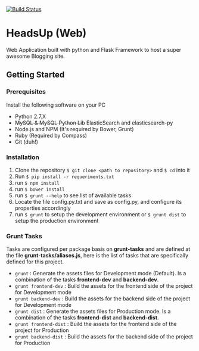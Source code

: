 [![Build Status](https://travis-ci.org/jctt1983/HeadsUp.svg?branch=master)](https://travis-ci.org/jctt1983/HeadsUp)

# HeadsUp (Web)

Web Application built with python and Flask Framework to host a super awesome Blogging site.

## Getting Started

### Prerequisites

Install the following software on your PC

- Python 2.7.X
- ~~MySQL & MySQL Python Lib~~ ElasticSearch and elasticsearch-py
- Node.js and NPM (It's required by Bower, Grunt)
- Ruby (Required by Compass)
- Git (duh!)

### Installation 

1. Clone the repository `$ git clone <path to repository>` and `$ cd` into it
2. Run `$ pip install -r requeriments.txt`
3. run `$ npm install`
4. run `$ bower install`
5. run `$ grunt --help` to see list of available tasks
6. Locate the file config.py.txt and save as config.py, and configure its properties accordingly
7. run `$ grunt` to setup the development environment or `$ grunt dist` to setup the production environment

### Grunt Tasks
Tasks are configured per package basis on **grunt-tasks** and are defined at the file **grunt-tasks/aliases.js**, here is the list of tasks that are specifically defined for this project.

- `grunt` : Generate the assets files for Development mode (Default). Is a combination of the tasks **frontend-dev** and **backend-dev**.
- `grunt frontend-dev` : Build the assets for the frontend side of the project for Development mode
- `grunt backend-dev` : Build the assets for the backend side of the project for Development mode
- `grunt dist` : Generate the assets files for Production mode. Is a combination of the tasks **frontend-dist** and **backend-dist**.
- `grunt frontend-dist` : Build the assets for the frontend side of the project for Production
- `grunt backend-dist` : Build the assets for the backend side of the project for Production
